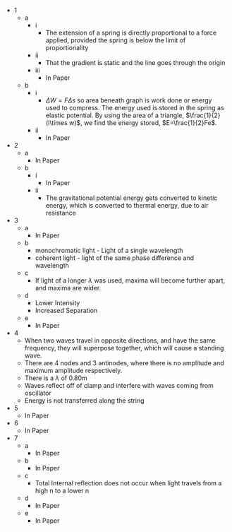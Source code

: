 - 1
	- a
		- i
			- The extension of a spring is directly proportional to a force applied, provided the spring is below the limit of proportionality
		- ii
			- That the gradient is static and the line goes through the origin
		- iii
			- In Paper
	- b
		- i
			- $\Delta W = F\Delta s$ so area beneath graph is work done or energy used to compress. The energy used is stored in the spring as elastic potential. By using the area of a triangle, $\frac{1}{2}(l\times w)$, we find the energy stored, $E=\frac{1}{2}Fe$.
		- ii
			- In Paper
- 2
	- a
		- In Paper
	- b
		- i
			- In Paper
		- ii
			- The gravitational potential energy gets converted to kinetic energy, which is converted to thermal energy, due to air resistance
- 3
	- a
		- In Paper
	- b
		- monochromatic light - Light of a single wavelength
		- coherent light - light of the same phase difference and wavelength
	- c
		- If light of a longer $\lambda$ was used, maxima will become further apart, and maxima are wider.
	- d
		- Lower Intensity
		- Increased Separation
	- e
		- In Paper
- 4
	- When two waves travel in opposite directions, and have the same frequency, they will superpose together, which will cause a standing wave.
	- There are 4 nodes and 3 antinodes, where there is no amplitude and maximum amplitude respectively.
	- There is a $\lambda$ of 0.80m
	- Waves reflect off of clamp and interfere with waves coming from oscillator
	- Energy is not transferred along the string
- 5
	- In Paper
- 6
	- In Paper
- 7
	- a
		- In Paper
	- b
		- In Paper
	- c
		- Total Internal reflection does not occur when light travels from a high n to a lower n
	- d
		- In Paper
	- e
		- In Paper